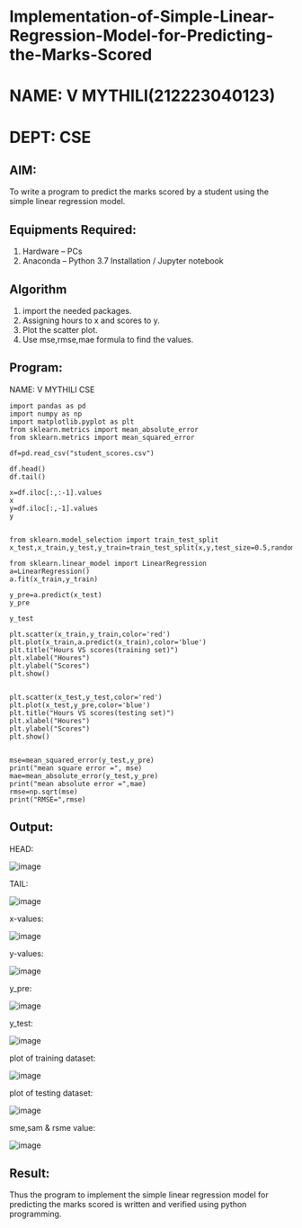 # Implementation-of-Simple-Linear-Regression-Model-for-Predicting-the-Marks-Scored
# NAME: V MYTHILI(212223040123)
# DEPT: CSE

## AIM:
To write a program to predict the marks scored by a student using the simple linear regression model.

## Equipments Required:
1. Hardware – PCs
2. Anaconda – Python 3.7 Installation / Jupyter notebook

## Algorithm
1. import the needed packages.
2. Assigning hours to x and scores to y.
3. Plot the scatter plot.
4. Use mse,rmse,mae formula to find the values.
   
## Program:
NAME: V MYTHILI CSE
```
import pandas as pd
import numpy as np
import matplotlib.pyplot as plt
from sklearn.metrics import mean_absolute_error
from sklearn.metrics import mean_squared_error

df=pd.read_csv("student_scores.csv")

df.head()
df.tail()

x=df.iloc[:,:-1].values
x
y=df.iloc[:,-1].values
y


from sklearn.model_selection import train_test_split
x_test,x_train,y_test,y_train=train_test_split(x,y,test_size=0.5,random_state=0)

from sklearn.linear_model import LinearRegression
a=LinearRegression()
a.fit(x_train,y_train)

y_pre=a.predict(x_test)
y_pre

y_test

plt.scatter(x_train,y_train,color='red')
plt.plot(x_train,a.predict(x_train),color='blue')
plt.title("Hours VS scores(training set)")
plt.xlabel("Houres")
plt.ylabel("Scores")
plt.show()


plt.scatter(x_test,y_test,color='red')
plt.plot(x_test,y_pre,color='blue')
plt.title("Hours VS scores(testing set)")
plt.xlabel("Houres")
plt.ylabel("Scores")
plt.show()


mse=mean_squared_error(y_test,y_pre)
print("mean square error =", mse)
mae=mean_absolute_error(y_test,y_pre)
print("mean absolute error =",mae)
rmse=np.sqrt(mse)
print("RMSE=",rmse)
```

## Output:

HEAD:

![image](https://github.com/user-attachments/assets/4d4de72d-deae-4abe-8fbb-a62d6f2f70ec)


TAIL:


![image](https://github.com/user-attachments/assets/6e9493c9-dcb2-4055-a08c-d49dce3fd2e0)

x-values:

![image](https://github.com/user-attachments/assets/ed51f316-59dd-4176-b9ae-0485d31c3031)


y-values:


![image](https://github.com/user-attachments/assets/353cbf2c-8e3b-487e-bb9a-e026bea82c7f)

y_pre:


![image](https://github.com/user-attachments/assets/297a5729-1ed8-44c0-b022-2269487ec9c1)

y_test:


![image](https://github.com/user-attachments/assets/4e791196-9bbd-4946-bd99-20cbbdbfcab5)

plot of training dataset:


![image](https://github.com/user-attachments/assets/20d35085-72e1-449d-93c6-8e917ed52977)

plot of testing dataset:


![image](https://github.com/user-attachments/assets/ed06bb0f-5cd7-4001-a08c-e1c57b9d96d7)

sme,sam & rsme value:


![image](https://github.com/user-attachments/assets/a1c6d14f-e0e9-4f97-b598-df45f0896bad)


## Result:
Thus the program to implement the simple linear regression model for predicting the marks scored is written and verified using python programming.
